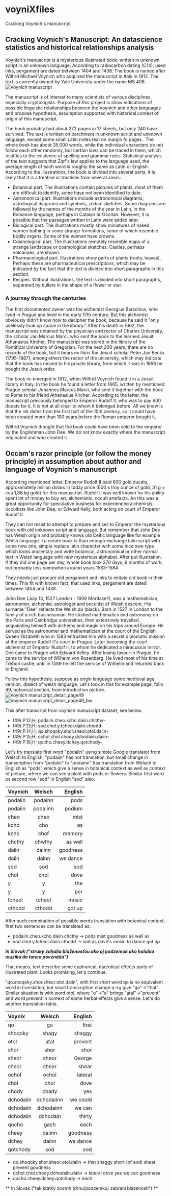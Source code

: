 # voyniXfiles
Cracking Voynich's manuscript

## Cracking Voynich's Manuscript: An datascience statistics and historical relationships analysis
Voynich's manuscript is a mysterious illustrated book, written in unknown script in an unknown language. According to radiocarbon dating (C14), used inks, pergament are dated between 1404 and 1438. The book is named after Wilfrid Michael Voynich who acquired the manuscript in Italy in 1912. The text is currently owned by Yale University under the name MS 408. 
![Voynich manuscript](data/voynixfile/vm1.png)

The manuscript is of interest to many scientists of various disciplines, especially cryptologists.
Purpose of this project is show indications of possible linguistic relationships between the Voynich and other languages and propose hypothesis, assumption supported with historical context of origin of this manuscript. 

The book probably had about 272 pages in 17 sheets, but only 240 have survived. The text is written on parchment in unknown script and unknown language, except some small Latin notes text on margin fo pages . The whole book has about 35,000 words, while the individual characters do not follow each other randomly, but certain laws can be traced in them, which testifies to the existence of spelling and grammar rules. Statistical analysis of the text suggests that Zipf's law applies to the language used, the average length of each word is roughly the same as Latin or English.  According to the illustrations, the book is divided into several parts, it is likely that it is a treatise or treatises from several areas:
- Botanical part. The illustrations contain pictures of plants, most of them are difficult to identify, some have not been identified to date.
- Astronomical part. Illustrations include astronomical diagrams, astrological diagrams and symbols, zodiac sketches. Some diagrams are followed by the names of the months of the year in Latin, in the Romance language, perhaps in Catalan or Occitan. However, it is possible that the passages written in Latin were added later.
- Biological part. The illustrations mostly show miniatures of naked women bathing in some strange formations, some of which resemble bodily organs. Some of the women have crowns.
- Cosmological part. The illustrations remotely resemble maps of a strange landscape or cosmological sketches. Castles, perhaps volcanoes, are shown.
- Pharmacological part. Illustrations show parts of plants (roots, leaves). Perhaps these are pharmaceutical prescriptions, which may be indicated by the fact that the text is divided into short paragraphs in this section.
- Recipes. Without illustrations, the text is divided into short paragraphs, separated by bullets in the shape of a flower or star.

### A journey through the centuries

The first documented owner was the alchemist Georgius Barschius, who lived in Prague and lived in the early 17th century. But this alchemist obviously didn't know how to decipher the book, because he said it "only uselessly took up space in the library." After his death in 1662, the manuscript was obtained by the physician and rector of Charles University, the scholar Jan Marcus Marci, who sent the book to the learned Jesuit Athanasius Kircher. The manuscript was stored in the library of the Pontifical University of Gregorian.
For the next 200 years, there are no records of the book, but it bears ex libris the Jesuit scholar Peter Jan Beckx (1795-1887), among others the rector of the university, which may indicate that the book has moved to his private library, from which it was in 1866 he bought the Jesuit order.

The book re-emerged in 1912, when Wilfrid Voynich found it in a Jesuit library in Italy. 
In the book he found a letter from 1665, written by mentioned Prague scholar Johannes Marcus Marci, who sent it together with the book to Rome to his friend Athanasius Kircher. According to the letter, the manuscript previously belonged to Emperor Rudolf II, who was to pay 600 ducats for it. It is not at all clear to whom it belonged before. All we know is that the ink dates from the first half of the 15th century, so it could have been created more than 100 years before the Roman emperor bought it.

Wilfrid Voynich thought that the book could have been sold to the emperor by the Englishman John Dee. We do not know exactly where the manuscript originated and who created it.

## Occam's razor principle (or follow the money principle) in assumption about author and language of Voynich's manuscript
According mentioned letter, Emperor Rudolf II paid 600 gold ducats, approximatelly million dolars in today price (600 x troy ounce of gold, 31 g = cca 1,86 kg gold) for this manuscript.
Rudolf II was well known for his ability spent lot of money to buy art, alchemistic, occult artefacts.
An this was a great opportunity for speculative business for experienced alchemists, occultists like John Dee, or Edward Kelly, both acting on court of Emperor Rudolf II.

They can not resist to attempt to prepare and sell to Emperor the mysterious book with old unknown script and language.
But remember that John Dee has Welsh origin and probably knows old Celtic language like for example Welsh language.
To create book is than enough exchange latin script with some new one, simple replace latin character with some nice new type , which looks ancientaly and write botanical, astronomical or other normal text in Welsh language with new mysterious alphabet. After put illustration. If they did one page per day, whole book took 270 days, 9 months of work, but probably less somewhen around years 1583-1584 

They needs just procure old pergament and inks to imitate old book in their times. This fit with known fact, that used inks, pergament are dated between 1404 and 1438.

John Dee (July 13, 1527 London - 1609 Mortlake?), was a mathematician, astronomer, alchemist, astrologer and occultist of Welsh descent. His surname "Dee" reflects the Welsh du (black).
Born in 1527 in London to the family of a rich businessman. He studied mathematics and astronomy on the Paris and Cambridge universities, then extensively travelled, acquainting himself with alchemy and magic on his trips around Europe. He served as the astronomer and mathematician at the court of the English Queen Elizabeth who in 1583 entrusted him with a secret diplomatic mission at the emperor Rudolf II's court in Prague. Later becoming the court alchemist of Emperor Rudolf II, to whom he dedicated a miraculous mirror. Dee came to Prague with Edward Kelley. After losing favour in Prague, he came to the service of Wilhelm von Rosenberg. He lived most of his time at Třeboň castle, until in 1589 he left the service of Wilhelm and returned back to England.

Follow this hypothesis, suppose as origin language some medieval age version, dialect of welsh language.
Let's look in this for example page, folio 49, botanical section, from introduction picture.
![Voynich manuscript_detail_page49](data/voynixfile/vm2.png)
![Voynich manuscript_detail_page49_bw](data/voynixfile/vm3.png)

This after transcript from voynich manuscript dataset, see below:
- f49r.P.12;H;      podaiin.cheo.kcho.daiin.chcthy-
- f49r.P.13;H;      sod.chol.y.tcheol.daiin.cthodd-
- f49r.P.14;H;      qo.shoqoky.shor.sheor.otol.daiin-
- f49r.P.15;H;      ochol.chol.chody.dchodaiin.daiin-
- f49r.P.16;H;      qocho.cheey.dchey.qotchody-

Let's try translate first word "podaiin" using simple Google translator from Welsch to English. 
"podaiin" has not translation, but small change in transcription from "podaiin" to "podainn" has translation from Welsch to English as "pods" which give a sense in botanical context as well as context of picture, where we can see a plant with pods or flowers. Similar first word os second row "sod" in English "sod" also.

| Voynich      | Welsch | English          |
| :---        |    :----:   |          ---: |
| podaiin      | podainn       | pods   |
| podaiin      | podaiinn      | podium |
| cheo   | cheo        | mist      |
| kcho   | cho        | as      |
| kcho   | chof       | memory |
| chcthy | chwthy     | as well |
| daiin  | daiinn      | goodness  |
| daiin  | dainn       | we dance  |
| sod    | sod         | sod       |
| chol   | chol        | dove      |
| y | y      | the |
| y | y      | per |
| tcheol | tcheol      | music |
| cthodd | cthodd      | got up |


After such combination of possible words translation with botanical context, first two sentences can be translated as:
- podaiin.cheo.kcho.daiin.chcthy -> pods mist goodness as well as 
- sod.chol.y.tcheol.daiin.cthodd -> sod as dove's music to dance got up 

***In Slovak ("struky zahalia blaženosťou ako aj podzemok ako holubia muzika do tanca povznáša")***

That means, text describe some euphorical, narcotical effects parts of illustrated plant.
Looks promising, let's continue.

"qo.shoqoky.shor.sheor.otol.daiin", with first short word qo is no equivalent word in translation, but small transcription change q->g give "go"->"that".
Similar situation is with word otol, where "o"->"a" brings "atal"->"prevent" and word prevent in context of some herbal effects give a sense.
Let's do another translation table.

| Voynix      | Welsch | English          |
| :---        |    :----:   |          ---: |
| qo          | go          | that |
| shoqoky     | shagy       | shaggy |
| otol        | atal        | prevent |
| shor        | shor        | shor |
| sheor       | sheor       | George |
| sheor       | shear       | shear  |
| ochol      | ochol       | lateral   |
| chol   | chol        | dove      |
| chody      | chady      | yes |
| dchodaiin   | dchodaiinn        | we could      |
| dchodaiin   | dchodainn        | we can      |
| dchodaiin   | dchodain       | thirty |
| qocho | gach     | each |
| cheey  | daiinn      | goodness  |
| dchey  | dainn       | we dance  |
| qotchody   | sod         | sod       |

- qo.shoqoky.shor.sheor.otol.daiin -> that shaggy short (of sod) shear prevent goodness
- ochol.chol.chody.dchodaiin.daiin -> lateral dove yes we can goodness
- qocho.cheey.dchey.qotchody -> each

** In Slovak ("tak kratky zostrih (drnu/podzemku) zabrani blazenosti") **